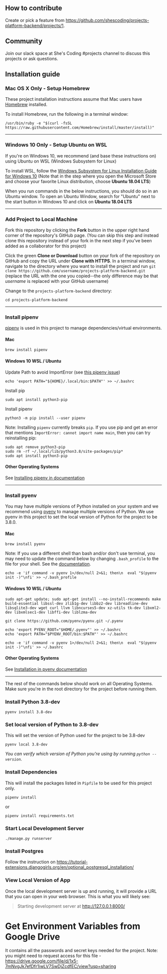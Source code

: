 ## How to contribute
Create or pick a feature from https://github.com/shescoding/projects-platform-backend/projects/1.

## Community
Join our slack space at She's Coding #projects channel to discuss this projects or ask questions.


## Installation guide

### Mac OS X Only - Setup Homebrew

These project installation instructions assume that Mac users have [Homebrew](https://brew.sh/) installed.

To install Homebrew, run the following in a terminal window:

```
/usr/bin/ruby -e "$(curl -fsSL https://raw.githubusercontent.com/Homebrew/install/master/install)"
```
---

### Windows 10 Only - Setup Ubuntu on WSL

If you're on Windows 10, we recommend (and base these instructions on) using Ubuntu on WSL (Windows Subsystem for Linux)

To install WSL, follow the [Windows Subsystem for Linux Installation Guide for Windows 10](https://docs.microsoft.com/en-us/windows/wsl/install-win10) (Note that in the step where you open the Microsoft Store and choose your favorite Linux distribution, choose **Ubuntu 18.04 LTS**)

When you run commands in the below instructions, you should do so in an Ubuntu window. To open an Ubuntu Window, search for "Ubuntu" next to the start button in Windows 10 and click on **Ubuntu 18.04 LTS**

---

### Add Project to Local Machine

Fork this repository by clicking the **Fork** button in the upper right hand corner of the repository's GitHub page. (You can skip this step and instead clone this repository instead of your fork in the next step if you've been added as a collaborator for this project)

Click the green **Clone or Download** button on your fork of the repository on GitHub and copy the URL under **Clone with HTTPS**.
In a terminal window, navigate to the directory where you want to install the project and run `git clone https://github.com/username/projects-platform-backend.git` (replace the URL with the one you copied--the only difference may be that _username_ is replaced with your GitHub username)

Change to the `projects-platform-backend` directory: 
```
cd projects-platform-backend
```
---

### Install pipenv

[pipenv](https://pipenv.readthedocs.io/en/latest/) is used in this project to manage dependencies/virtual environments.

#### Mac

```
brew install pipenv
```

#### Windows 10 WSL / Ubuntu

Update Path to avoid ImportError (see [this pipenv issue](https://github.com/pypa/pipenv/issues/2122#issuecomment-386207878))

```
echo 'export PATH="${HOME}/.local/bin:$PATH"' >> ~/.bashrc
```

Install pip

```
sudo apt install python3-pip
```

Install pipenv

```
python3 -m pip install --user pipenv
```

Note: Installing `pipenv` currently breaks `pip`. If you use pip and get an error that mentions `ImportError: cannot import name main`, then you can try reinstalling pip:

```
sudo apt remove python3-pip
sudo rm -rf ~/.local/lib/python3.8/site-packages/pip*
sudo apt install python3-pip
```

#### Other Operating Systems

See [Installing pipenv in documentation](https://pipenv.kennethreitz.org/en/latest/install/#installing-pipenv)

---

### Install pyenv

 You may have multiple versions of Python installed on your system and we recommend using [pyenv](https://github.com/pyenv/pyenv) to manage multiple versions of Python. We use pyenv in this project to set the local version of Python for the project to be 3.8.0.

#### Mac

```
brew install pyenv
```

Note: If you use a different shell than bash and/or don't use terminal, you may need to update the command below by changing `.bash_profile` to the file for your shell. See the [documentation](https://github.com/pyenv/pyenv/blob/master/README.md#basic-github-checkout).

```
echo -e 'if command -v pyenv 1>/dev/null 2>&1; then\n  eval "$(pyenv init -)"\nfi' >> ~/.bash_profile
```

#### Windows 10 WSL / Ubuntu

```
sudo apt-get update; sudo apt-get install --no-install-recommends make build-essential libssl-dev zlib1g-dev libbz2-dev libreadline-dev libsqlite3-dev wget curl llvm libncurses5-dev xz-utils tk-dev libxml2-dev libxmlsec1-dev libffi-dev liblzma-dev

git clone https://github.com/pyenv/pyenv.git ~/.pyenv

echo 'export PYENV_ROOT="$HOME/.pyenv"' >> ~/.bashrc
echo 'export PATH="$PYENV_ROOT/bin:$PATH"' >> ~/.bashrc

echo -e 'if command -v pyenv 1>/dev/null 2>&1; then\n  eval "$(pyenv init -)"\nfi' >> ~/.bashrc
```

#### Other Operating Systems

See [Installation in pyenv documentation](https://github.com/pyenv/pyenv#installation)

---

The rest of the commands below should work on all Operating Systems. Make sure you're in the root directory for the project before running them.

### Install Python 3.8-dev

```
pyenv install 3.8-dev
```

### Set local version of Python to 3.8-dev

This will set the version of Python used for the project to be 3.8-dev

```
pyenv local 3.8-dev
```

_You can verify which version of Python you're using  by running `python --version`._

### Install Dependencies

This will install the packages listed in `Pipfile` to be used for this project only.

```
pipenv install
```
or 
```
pipenv install requirements.txt
```

### Start Local Development Server

```
./manage.py runserver     
```

### Install Postgres
Follow the instruction on https://tutorial-extensions.djangogirls.org/en/optional_postgresql_installation/


### View Local Version of App
Once the local development server is up and running, it will provide a URL that you can open in your web browser. This is what you will likely see:
> Starting development server at http://127.0.0.1:8000/

# Get Environment Variables from Google Drive
It contains all the passwords and secret keys needed for the project. Note: you might need to request access for this file - https://drive.google.com/file/d/1x5-7mNvgJk7efDfr1iwLV7SwDjZcdfEC/view?usp=sharing

